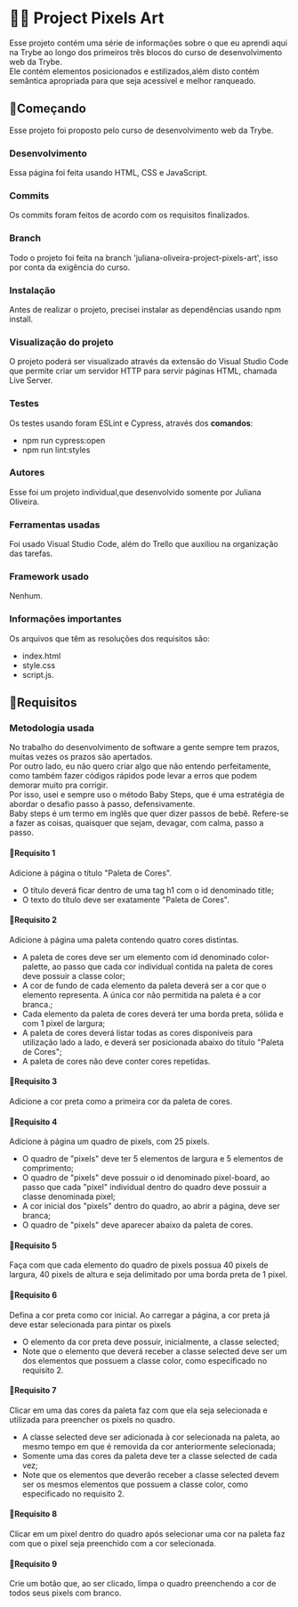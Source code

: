 # 	:woman_technologist: Project Pixels Art

Esse projeto contém uma série de informações sobre o que eu aprendi aqui na Trybe ao longo dos primeiros três blocos do curso de desenvolvimento web da Trybe. <br>Ele contém elementos posicionados e estilizados,além disto contém semântica apropriada para que seja acessível e melhor ranqueado.

## :rocket:Começando
Esse projeto foi proposto pelo curso de desenvolvimento web da Trybe.
### Desenvolvimento
Essa página foi feita usando HTML, CSS e JavaScript.
### Commits
Os commits foram feitos de acordo com os requisitos finalizados.
### Branch
Todo o projeto foi feita na branch 'juliana-oliveira-project-pixels-art', isso por conta da exigência do curso.
### Instalação
Antes de realizar o projeto, precisei instalar as dependências usando npm install.
### Visualização do projeto
O projeto poderá ser visualizado através da extensão do Visual Studio Code que permite criar um servidor HTTP para servir páginas HTML, chamada Live Server.
### Testes
Os testes usando foram ESLint e Cypress, através dos **comandos**: <br>
* npm run cypress:open <br>
* npm run lint:styles
### Autores
Esse foi um projeto individual,que desenvolvido somente por Juliana Oliveira.
### Ferramentas usadas
Foi usado Visual Studio Code, além do Trello que auxiliou na organização das tarefas.
### Framework usado
Nenhum.
### Informações importantes
Os arquivos que têm as resoluções dos requisitos são:
* index.html
* style.css
* script.js.

## :footprints:Requisitos
### Metodologia usada
No trabalho do desenvolvimento de software a gente sempre tem prazos, muitas vezes os prazos são apertados.<br>
Por outro lado, eu não quero criar algo que não entendo perfeitamente, como também fazer códigos rápidos pode levar a erros que podem demorar muito pra corrigir.<br>
Por isso, usei e sempre uso o método Baby Steps, que é uma estratégia de abordar o desafio passo à passo, defensivamente.<br>
Baby steps é um termo em inglês que quer dizer passos de bebê. Refere-se a fazer as coisas, quaisquer que sejam, devagar, com calma, passo a passo.
#### :footprints:Requisito 1
Adicione à página o título "Paleta de Cores".
* O título deverá ficar dentro de uma tag h1 com o id denominado title;
* O texto do título deve ser exatamente "Paleta de Cores".
#### :footprints:Requisito 2
Adicione à página uma paleta contendo quatro cores distintas.
* A paleta de cores deve ser um elemento com id denominado color-palette, ao passo que cada cor individual contida na paleta de cores deve possuir a classe color;
* A cor de fundo de cada elemento da paleta deverá ser a cor que o elemento representa. A única cor não permitida na paleta é a cor branca.;
* Cada elemento da paleta de cores deverá ter uma borda preta, sólida e com 1 pixel de largura;
* A paleta de cores deverá listar todas as cores disponíveis para utilização lado a lado, e deverá ser posicionada abaixo do título "Paleta de Cores";
* A paleta de cores não deve conter cores repetidas.
#### :footprints:Requisito 3
Adicione a cor preta como a primeira cor da paleta de cores.
#### :footprints:Requisito 4
Adicione à página um quadro de pixels, com 25 pixels.
* O quadro de "pixels" deve ter 5 elementos de largura e 5 elementos de comprimento;
* O quadro de "pixels" deve possuir o id denominado pixel-board, ao passo que cada "pixel" individual dentro do quadro deve possuir a classe denominada pixel;
* A cor inicial dos "pixels" dentro do quadro, ao abrir a página, deve ser branca;
* O quadro de "pixels" deve aparecer abaixo da paleta de cores.
#### :footprints:Requisito 5
Faça com que cada elemento do quadro de pixels possua 40 pixels de largura, 40 pixels de altura e seja delimitado por uma borda preta de 1 pixel.
#### :footprints:Requisito 6
Defina a cor preta como cor inicial. Ao carregar a página, a cor preta já deve estar selecionada para pintar os pixels
* O elemento da cor preta deve possuir, inicialmente, a classe selected;
* Note que o elemento que deverá receber a classe selected deve ser um dos elementos que possuem a classe color, como especificado no requisito 2.
#### :footprints:Requisito 7
Clicar em uma das cores da paleta faz com que ela seja selecionada e utilizada para preencher os pixels no quadro.
* A classe selected deve ser adicionada à cor selecionada na paleta, ao mesmo tempo em que é removida da cor anteriormente selecionada;
* Somente uma das cores da paleta deve ter a classe selected de cada vez;
* Note que os elementos que deverão receber a classe selected devem ser os mesmos elementos que possuem a classe color, como especificado no requisito 2.
#### :footprints:Requisito 8
Clicar em um pixel dentro do quadro após selecionar uma cor na paleta faz com que o pixel seja preenchido com a cor selecionada.
#### :footprints:Requisito 9
Crie um botão que, ao ser clicado, limpa o quadro preenchendo a cor de todos seus pixels com branco.